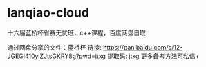 # lanqiao-cloud
十六届蓝桥杯省赛无忧班，c++课程，百度网盘自取

通过网盘分享的文件：蓝桥杯
链接: https://pan.baidu.com/s/12-JGEGi410yiZJtsGKRY8g?pwd=jtxg 提取码: jtxg
更多备考方法可私信+
